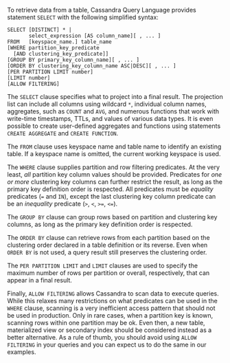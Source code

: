To retrieve data from a table, Cassandra Query Language provides statement `SELECT` with the following simplified syntax:

```
SELECT [DISTINCT] * | 
       select_expression [AS column_name][ , ... ]
FROM   [keyspace_name.] table_name 
[WHERE partition_key_predicate
  [AND clustering_key_predicate]] 
[GROUP BY primary_key_column_name][ , ... ]
[ORDER BY clustering_key_column_name ASC|DESC][ , ... ]
[PER PARTITION LIMIT number]
[LIMIT number]
[ALLOW FILTERING]
```

The `SELECT` clause specifies what to project into a final result. The projection list can include all columns using wildcard `*`, 
individual column names, aggregates, such as `COUNT` and `AVG`, and numerous functions that work with write-time timestamps,
TTLs, and values of various data types. It is even possible to create user-defined aggregates and functions using 
statements `CREATE AGGREGATE` and `CREATE FUNCTION`.

The `FROM` clause uses keyspace name and table name to identify an existing table. 
If a keyspace name is omitted, the current working keyspace is used.

The `WHERE` clause supplies partition and row filtering predicates. At the very least, 
*all* partition key column values should be provided. Predicates for *one or more* clustering key columns can 
further restrict the result, as long as the primary key definition order is respected. All predicates must be *equality* predicates (`=` and `IN`), 
except the last clustering key column predicate can be an *inequality* predicate (`>`, `<`, `>=`, `<=`).

The `GROUP BY` clause can group rows based on partition and clustering key columns, as long as the primary key definition order is respected.

The `ORDER BY` clause can retrieve rows from each partition based on the clustering order declared in a table definition or its reverse.
Even when `ORDER BY` is not used, a query result still preserves the clustering order.

The `PER PARTITION LIMIT` and `LIMIT` clauses are used to specify the maximum number of rows per partition or overall, respectively, 
that can appear in a final result.

Finally, `ALLOW FILTERING` allows Cassandra to scan data to execute queries. While this relaxes many restrictions on what predicates can be used in the `WHERE` clause, 
scanning is a very inefficient access pattern that should not be used in production. Only in rare cases, when a partition key is known, 
scanning rows within one partition may be ok. Even then, a new table, materialized view or secondary index should be considered instead as a better alternative. 
As a rule of thumb, you should avoid using `ALLOW FILTERING` in your queries and you can expect us to do the same in our examples.